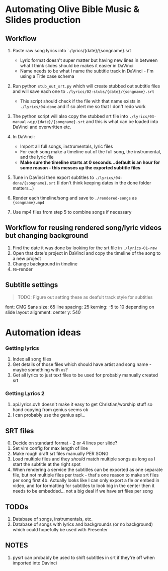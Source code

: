 # Automating Olive Bible Music & Slides production

## Workflow

1. Paste raw song lyrics into `./lyrics/{date}/{songname}.srt
    * Lyric format doesn't super matter but having new lines in between what I think slides should be makes it easier in DaVinci
    * Name needs to be what I name the subtitle track in DaVinci - I'm using a Title case schema
2. Run python `stub_out_srt.py` which will create stubbed out subtitle files and will save each one to `./lyrics/02-stubs/{date}/{songname}.srt`
    * This script should check if the file with that name exists in `./lyrics/04-done` and if so alert me so that I don't redo work
3. The python script will also copy the stubbed srt file into `./lyrics/03-manual-wip/{date}/{songname}.srt` and this is what can be loaded into DaVinci and overwritten etc.
3. In DaVinci:
    * Import all full songs, instrumentals, lyric files
    * For each song make a timeline out of the full song, the instrumental, and the lyric file
    * **Make sure the timeline starts at 0 seconds...default is an hour for some reason - this messes up the exported subtitle files**
4. Tune in DaVinci then export subtitles to `./lyrics/04-done/{songname}.srt` (I don't think keeping dates in the done folder matters...)
5. Render each timeline/song and save to `./rendered-songs` as `{songname}.mp4`

6. Use mp4 files from step 5 to combine songs if necessary

## Workflow for reusing rendered song/lyric videos but changing background

1. Find the date it was done by looking for the srt file in `./lyrics-01-raw`
2. Open that date's project in DaVinci and copy the timeline of the song to a new project
3. Change background in timeline
4. re-render

## Subtitle settings

> TODO: Figure out setting these as deafult track style for subtitles

font: CMG Sans
size: 65
line spacing: 25
kerning: -5 to 10 depending on slide layout
alignment: center
y: 540



# Automation ideas

### Getting lyrics
1. Index all song files
2. Get details of those files which should have artist and song name - maybe something with `os`?
3. Get all lyrics to just text files to be used for probably manually created srt

### Getting Lyrics 2
1. api.lyrics.ovh doesn't make it easy to get Christian/worship stuff so hand copying from genius seems ok
2. I can probably use the genius api...

## SRT files
0. Decide on standard format - 2 or 4 lines per slide?
1. Set vim config for max length of line
2. Make rough draft srt files manually PER SONG
3. Load multiple files and they _should_ match multiple songs as long as I start the subtitle at the right spot
4. When rendering a service the subtitles can be exported as one separate file, but not multiple files per track - that's one reason to make srt files per song first
4b. Actually looks like I can only export a fle _or_ embed in video, and for formatting for subtitles to look big in the center then it needs to be embedded... not a big deal if we have srt files per song

## TODOs

1. Database of songs, instrumentals, etc.
2. Database of songs with lyrics and backgrounds (or no background) which could hopefully be used with Presenter

## NOTES

1. pysrt can probably be used to shift subtitles in srt if they're off when imported into Davinci